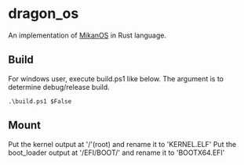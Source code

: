 # dragon_os
An implementation of [MikanOS](https://github.com/uchan-nos/mikanos-build) in Rust language.

## Build
For windows user, execute build.ps1 like below.
The argument is to determine debug/release build.
```
.\build.ps1 $False
```

## Mount
Put the kernel output at '/'(root) and rename it to 'KERNEL.ELF'
Put the boot_loader output at '/EFI/BOOT/' and rename it to 'BOOTX64.EFI'
